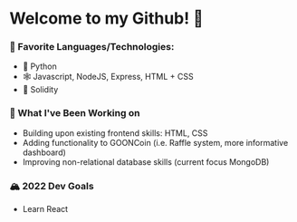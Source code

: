 # Welcome to my Github! 👋

### 🌟 Favorite Languages/Technologies:
- 🐍 Python
- 🕸 Javascript, NodeJS, Express, HTML + CSS 
- 🔗 Solidity

### 🔨 What I've Been Working on
- Building upon existing frontend skills: HTML, CSS
- Adding functionality to GOONCoin (i.e. Raffle system, more informative dashboard)
- Improving non-relational database skills (current focus MongoDB)

### 🏔 2022 Dev Goals
- Learn React
